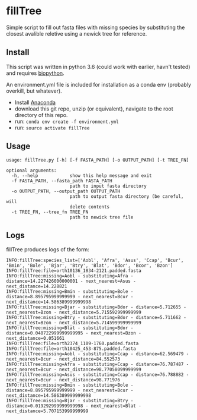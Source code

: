 # fillTree

Simple script to fill out fasta files with missing species by substituting the closest avalible reletive using a newick tree for reference.

## Install

This script was written in python 3.6 (could work with earlier, havn't tested) and requires [biopython](http://biopython.org/).

An environment.yml file is included for installation as a conda env (probably overkill, but whatever).

 - Install [Anaconda](https://www.anaconda.com/download/)
 - download this git repo, unzip (or equivalent), navigate to the root directory of this repo.
 - run: `conda env create -f environment.yml`
 - run: `source activate fillTree`
 
## Usage
 
```
usage: fillTree.py [-h] [-f FASTA_PATH] [-o OUTPUT_PATH] [-t TREE_FN]

optional arguments:
  -h, --help            show this help message and exit
  -f FASTA_PATH, --fasta_path FASTA_PATH
                        path to input fasta directory
  -o OUTPUT_PATH, --output_path OUTPUT_PATH
                        path to output fasta directory (be careful, will
                        delete contents
  -t TREE_FN, --tree_fn TREE_FN
                        path to newick tree file
```
## Logs

fillTree produces logs of the form:
```
INFO:fillTree:species_list=['Aobl', 'Afra', 'Asus', 'Ccap', 'Bcur', 'Bmin', 'Bole', 'Bjar', 'Btry', 'Blat', 'Bdor', 'Bcor', 'Bzon']
INFO:fillTree:file=orth10136_1834-2121.padded.fasta
INFO:fillTree:missing=Aobl - substituting=Afra - distance=14.227426000000001 - next_nearest=Asus - next_distance=14.228821
INFO:fillTree:missing=Bmin - substituting=Bole - distance=8.895795999999999 - next_nearest=Bcur - next_distance=14.586389999999998
INFO:fillTree:missing=Bjar - substituting=Bdor - distance=5.712655 - next_nearest=Bzon - next_distance=5.715592999999999
INFO:fillTree:missing=Btry - substituting=Bdor - distance=5.711662 - next_nearest=Bzon - next_distance=5.714599999999999
INFO:fillTree:missing=Blat - substituting=Bdor - distance=0.048722999999999995 - next_nearest=Bzon - next_distance=0.051661
INFO:fillTree:file=orth2374_1109-1760.padded.fasta
INFO:fillTree:file=orth10425_453-875.padded.fasta
INFO:fillTree:missing=Aobl - substituting=Ccap - distance=62.569479 - next_nearest=Bcur - next_distance=84.552573
INFO:fillTree:missing=Afra - substituting=Ccap - distance=76.787487 - next_nearest=Bcur - next_distance=98.77058099999999
INFO:fillTree:missing=Asus - substituting=Ccap - distance=76.788882 - next_nearest=Bcur - next_distance=98.771976
INFO:fillTree:missing=Bmin - substituting=Bole - distance=8.895795999999999 - next_nearest=Bcur - next_distance=14.586389999999998
INFO:fillTree:missing=Bjar - substituting=Btry - distance=0.019292999999999998 - next_nearest=Blat - next_distance=5.707153999999999
```

